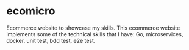 # ecomicro
Ecommerce website to showcase my skills. This ecommerce website implements some of the technical skills that I have: Go, microservices, docker, unit test, bdd test, e2e test.
